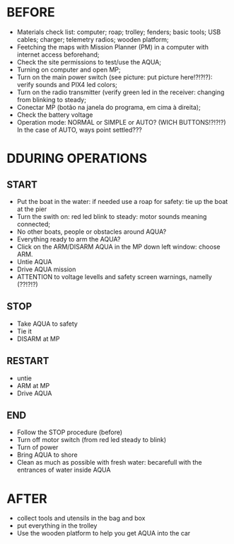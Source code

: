 # BEFORE

- Materials check list: computer; roap; trolley; fenders; basic tools; USB cables; charger; telemetry radios; wooden platform;
- Feetching the maps with Mission Planner (PM) in a computer with internet access beforehand;
- Check the site permissions to test/use the AQUA;
- Turning on computer and open MP;
- Turn on the main power switch (see picture: put picture here!?!?!?): verify sounds and PIX4 led colors;
- Turn on the radio transmitter (verify green led in the receiver: changing from blinking to steady;
- Conectar MP (botão na janela do programa, em cima à direita);
- Check the battery voltage
- Operation mode: NORMAL or SIMPLE or AUTO? (WICH BUTTONS!?!?!?) In the case of AUTO, ways point settled???

# DDURING OPERATIONS

## START
- Put the boat in the water: if needed use a roap for safety: tie up the boat at the pier
- Turn the swith on: red led blink to steady: motor sounds meaning connected;
- No other boats, people or obstacles around AQUA?
- Everything ready to arm the AQUA?
- Click on the ARM/DISARM AQUA in the MP down left window: choose ARM.
- Untie AQUA
- Drive AQUA mission
- ATTENTION to voltage levells and safety screen warnings, namelly (??!?!?)

## STOP

- Take AQUA to safety
- Tie it
- DISARM at MP

## RESTART

- untie
- ARM at MP
- Drive AQUA

## END

- Follow the STOP procedure (before)
- Turn off motor switch (from red led steady to blink)
- Turn of power
- Bring AQUA to shore
- Clean as much as possible with fresh water: becarefull with the entrances of water inside AQUA

# AFTER

- collect tools and utensils in the bag and box
- put everything in the trolley
- Use the wooden platform to help you get AQUA into the car
